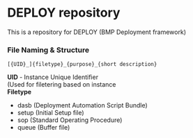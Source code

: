 # DEPLOY repository


This is a repository for DEPLOY (BMP Deployment framework)


### File Naming & Structure

`[{UID}_]{filetype}_{purpose}_{short description}`<br>

**UID** - Instance Unique Identifier<br> (Used for filetering based on instance<br>
**Filetype**<br>

- dasb (Deployment Automation Script Bundle)
- setup (Initial Setup file)
- sop (Standard Operating Procedure)
- queue (Buffer file)
